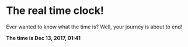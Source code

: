 # The real time clock!

Ever wanted to know what the time is? Well, your journey is about to end!

**The time is Dec 13, 2017, 01:41**